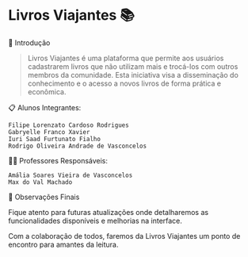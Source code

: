 
# Livros Viajantes 📚

🚀 Introdução
> Livros Viajantes é uma plataforma que permite aos usuários cadastrarem livros que não utilizam mais e trocá-los com outros membros da comunidade. Esta iniciativa visa a disseminação do conhecimento e o acesso a novos livros de forma prática e econômica.


📋 Alunos Integrantes:

    Filipe Lorenzato Cardoso Rodrigues
    Gabryelle Franco Xavier
    Iuri Saad Furtunato Fialho
    Rodrigo Oliveira Andrade de Vasconcelos

🧑‍🏫 Professores Responsáveis:

    Amália Soares Vieira de Vasconcelos
    Max do Val Machado


📌 Observações Finais

Fique atento para futuras atualizações onde detalharemos as funcionalidades disponíveis e melhorias na interface.

Com a colaboração de todos, faremos da Livros Viajantes um ponto de encontro para amantes da leitura.

